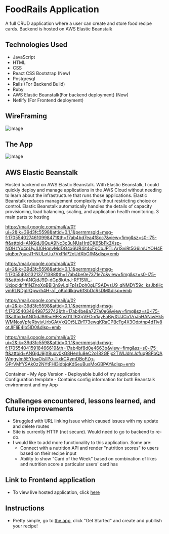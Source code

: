 # FoodRails Application

A full CRUD application where a user can create and store food recipe cards. Backend is hosted on AWS Elastic Beanstalk 

## Technologies Used
- JavaScript 
- HTML
- CSS
- React CSS Bootstrap (New)
- Postgresql
- Rails (For Backend Build)
- Ruby
- AWS Elastic Beanstalk(For backend deployment) (New)
- Netlify (For Frontend deployment)


## WireFraming

![image](https://user-images.githubusercontent.com/72947001/124055847-45b50d00-d9ea-11eb-8177-6f43d6cb0910.png)


## The App 

![image](https://user-images.githubusercontent.com/72947001/126040445-e4364197-1c7e-41b5-b116-a5928e6a6e37.png)

## AWS Elastic Beanstalk 
Hosted backend on AWS Elastic Beanstalk. With Elastic Beanstalk, I could quickly deploy and manage applications in the AWS Cloud without needing to learn about the infrastructure that runs those applications. Elastic Beanstalk reduces management complexity without restricting choice or control. Elastic Beanstalk automatically handles the details of capacity provisioning, load balancing, scaling, and application health monitoring. 3 main parts to hosting

https://mail.google.com/mail/u/0?ui=2&ik=39d3fc5598&attid=0.1.1&permmsgid=msg-f:1705540274610998471&th=17ab4bd7ea4f8cc7&view=fimg&sz=s0-l75-ft&attbid=ANGjdJ9QuA9Nc3c3uNUaHrdCK65bFk3Xsp-NOHzYx4pUyJU0HqnvMdDG4x6UR4it4oFpCoJPTLArISviRt5G6lmUYOH4FstqEor7gucJ1-NULpUu7VxPkP2oUdXbGfM&disp=emb


https://mail.google.com/mail/u/0?ui=2&ik=39d3fc5598&attid=0.1.1&permmsgid=msg-f:1705540313213771388&th=17ab4be0e7371e7c&view=fimg&sz=s0-l75-ft&attbid=ANGjdJ9D-dGp8kAnJ-RF1SW_-Uxjpcidr1ffiNZnoXqBBi3n9yLqIFp1sDph0gLFSADvsU9_qNMDY59c_ksJbtHcvmRLNDgIrQpwrh4H-aT_oKoIdlkqw6fSbDcRsDM&disp=emb


https://mail.google.com/mail/u/0?ui=2&ik=39d3fc5598&attid=0.1.1&permmsgid=msg-f:1705540346498752742&th=17ab4be8a727a0e6&view=fimg&sz=s0-l75-ft&attbid=ANGjdJ865uHFKns01Lf6XgVFOm1ayEaBiyXUJCo17pJ5HANiwHk5WMNosVpfeRbvjvUrbGAtVxQOt5LZlrT73ewqKRaCPBcTg4X3Odptnp4d11v8otJIFliE4ib5ID0&disp=emb

https://mail.google.com/mail/u/0?ui=2&ik=39d3fc5598&attid=0.1.1&permmsgid=msg-f:1705540415918466619&th=17ab4bf8d0e4663b&view=fimg&sz=s0-l75-ft&attbid=ANGjdJ9jX8uxv0kG8Hen1u8eC2o182GFjx2TWIJdmJcfuq98FbQAWmgylm5EYtoaOisllPo-TixkCXymDBoFZg-GPrVMfYSAk0z2NYtFHl3idbjqKdSeuBusMoGBPAY&disp=emb





Container - My App 
Version - Deployable build of my application 
Configuration template - Contains config information for both Beanstalk environment and my App

## Challenges encountered, lessons learned, and future improvements

- Struggled with URL linking issue which caused issues with my update and delete routes
- Site is currently HTTP (not secure). Would need to go to backend to re-do. 
- I would like to add more functionality to this application. Some are:     
    - Connect with a nutrition API and render "nutrition scores" to users based on their recipe input
    - Ability to show "Card of the Week" based on combination of likes and nutrition score a particular users' card has 


## Link to Frontend application 

- To view live hosted application, click  [here](https://foodrails.netlify.app/)

## Instructions 

- Pretty simple, go to [the app](https://foodrails.netlify.app/), click "Get Started" and create and publlish your recipe!

